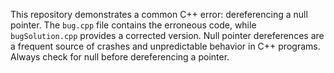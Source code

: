 This repository demonstrates a common C++ error: dereferencing a null pointer. The `bug.cpp` file contains the erroneous code, while `bugSolution.cpp` provides a corrected version.  Null pointer dereferences are a frequent source of crashes and unpredictable behavior in C++ programs.  Always check for null before dereferencing a pointer.